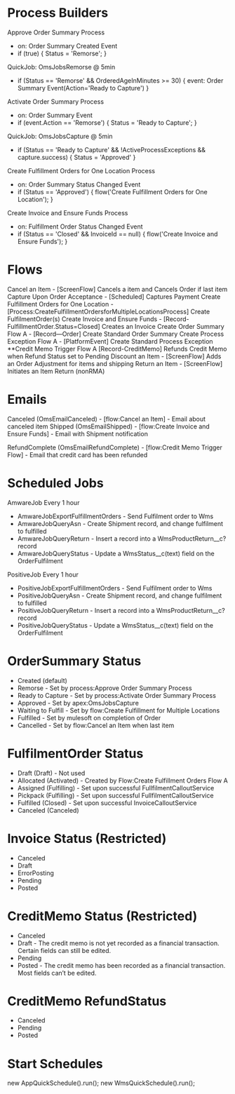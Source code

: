 
# Process Builders
Approve Order Summary Process
- on: Order Summary Created Event
- if (true) {
    Status = 'Remorse';
}

QuickJob: OmsJobsRemorse @ 5min
- if (Status == 'Remorse' && OrderedAgeInMinutes >= 30) {
    event: Order Summary Event(Action='Ready to Capture')
}

Activate Order Summary Process
- on: Order Summary Event
- if (event.Action == 'Remorse') {
    Status = 'Ready to Capture';
}

QuickJob: OmsJobsCapture @ 5min
- if (Status == 'Ready to Capture' && !ActiveProcessExceptions && capture.success) {
    Status = 'Approved'
}

Create Fulfillment Orders for One Location Process
- on: Order Summary Status Changed Event
- if (Status == 'Approved') {
    flow('Create Fulfillment Orders for One Location');
}

Create Invoice and Ensure Funds Process
- on: Fulfillment Order Status Changed Event
- if (Status == 'Closed' && InvoiceId == null) {
    flow('Create Invoice and Ensure Funds');
}


# Flows
Cancel an Item - [ScreenFlow] Cancels a item and Cancels Order if last item
Capture Upon Order Acceptance - [Scheduled] Captures Payment
Create Fulfillment Orders for One Location - [Process:CreateFulfillmentOrdersforMultipleLocationsProcess] Create FulfilmentOrder(s)
Create Invoice and Ensure Funds - [Record-FulfillmentOrder.Status=Closed] Creates an Invoice
Create Order Summary Flow A - [Record—Order] Create Standard Order Summary
Create Process Exception Flow A - [PlatformEvent] Create Standard Process Exception
**Credit Memo Trigger Flow A [Record-CreditMemo] Refunds Credit Memo when Refund Status set to Pending
Discount an Item - [ScreenFlow] Adds an Order Adjustment for items and shipping
Return an Item - [ScreenFlow] Initiates an Item Return (nonRMA)


# Emails
Canceled (OmsEmailCanceled) - [flow:Cancel an Item] - Email about canceled item
Shipped (OmsEmailShipped) - [flow:Create Invoice and Ensure Funds] - Email with Shipment notification
<!-- RefundCreated - [Record-CreditMemo created] - Email with RMA #(CreditMemoNumber) and instructions -->
RefundComplete (OmsEmailRefundComplete) - [flow:Credit Memo Trigger Flow] - Email that credit card has been refunded


# Scheduled Jobs

AmwareJob Every 1 hour
- AmwareJobExportFulfillmentOrders - Send Fulfilment order to Wms
- AmwareJobQueryAsn - Create Shipment record, and change fulfilment to fulfilled
- AmwareJobQueryReturn - Insert a record into a WmsProductReturn__c? record
- AmwareJobQueryStatus - Update a WmsStatus__c(text) field on the OrderFulfilment

PositiveJob Every 1 hour
- PositiveJobExportFulfillmentOrders - Send Fulfilment order to Wms
- PositiveJobQueryAsn - Create Shipment record, and change fulfilment to fulfilled
- PositiveJobQueryReturn - Insert a record into a WmsProductReturn__c? record
- PositiveJobQueryStatus - Update a WmsStatus__c(text) field on the OrderFulfilment


# OrderSummary Status
- Created (default)
- Remorse - Set by process:Approve Order Summary Process
- Ready to Capture - Set by process:Activate Order Summary Process
- Approved - Set by apex:OmsJobsCapture
- Waiting to Fulfill - Set by flow:Create Fulfillment for Multiple Locations
- Fulfilled - Set by mulesoft on completion of Order
- Cancelled - Set by flow:Cancel an Item when last item


# FulfilmentOrder Status
- Draft (Draft) - Not used
- Allocated (Activated) - Created by Flow:Create Fulfillment Orders Flow A
- Assigned (Fulfilling) - Set upon successful FullfilmentCalloutService
- Pickpack (Fulfilling) - Set upon successful FullfilmentCalloutService
- Fulfilled (Closed) - Set upon successful InvoiceCalloutService
- Canceled (Canceled)

# Invoice Status (Restricted)
- Canceled
- Draft
- ErrorPosting
- Pending
- Posted

# CreditMemo Status (Restricted)
- Canceled
- Draft - The credit memo is not yet recorded as a financial transaction. Certain fields can still be edited.
- Pending
- Posted - The credit memo has been recorded as a financial transaction. Most fields can’t be edited.

# CreditMemo RefundStatus
- Canceled
- Pending
- Posted


# Start Schedules
new AppQuickSchedule().run();
new WmsQuickSchedule().run();